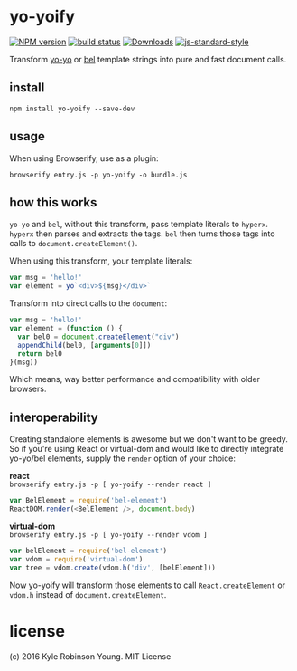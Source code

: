 # yo-yoify

[![NPM version][npm-image]][npm-url]
[![build status][travis-image]][travis-url]
[![Downloads][downloads-image]][downloads-url]
[![js-standard-style][standard-image]][standard-url]

Transform [yo-yo][yo-yo-url] or [bel][bel-url] template strings into pure and
fast document calls.

## install

```shell
npm install yo-yoify --save-dev
```

## usage

When using Browserify, use as a plugin:

```shell
browserify entry.js -p yo-yoify -o bundle.js
```

## how this works

`yo-yo` and `bel`, without this transform, pass template literals to `hyperx`.
`hyperx` then parses and extracts the tags. `bel` then turns those tags into
calls to `document.createElement()`.

When using this transform, your template literals:

```js
var msg = 'hello!'
var element = yo`<div>${msg}</div>`
```

Transform into direct calls to the `document`:

```js
var msg = 'hello!'
var element = (function () {
  var bel0 = document.createElement("div")
  appendChild(bel0, [arguments[0]])
  return bel0
}(msg))
```

Which means, way better performance and compatibility with older browsers.

## interoperability

Creating standalone elements is awesome but we don't want to be greedy. So if
you're using React or virtual-dom and would like to directly integrate yo-yo/bel
elements, supply the `render` option of your choice:

**react**  
`browserify entry.js -p [ yo-yoify --render react ]`
```js
var BelElement = require('bel-element')
ReactDOM.render(<BelElement />, document.body)
```

**virtual-dom**  
`browserify entry.js -p [ yo-yoify --render vdom ]`
```js
var belElement = require('bel-element')
var vdom = require('virtual-dom')
var tree = vdom.create(vdom.h('div', [belElement]))
```

Now yo-yoify will transform those elements to call `React.createElement` or
`vdom.h` instead of `document.createElement`.

# license
(c) 2016 Kyle Robinson Young. MIT License

[yo-yo-url]: https://github.com/maxogden/yo-yo
[bel-url]: https://github.com/shama/bel
[npm-image]: https://img.shields.io/npm/v/yo-yoify.svg?style=flat-square
[npm-url]: https://npmjs.org/package/yo-yoify
[travis-image]: https://img.shields.io/travis/shama/yo-yoify/master.svg?style=flat-square
[travis-url]: https://travis-ci.org/shama/yo-yoify
[downloads-image]: http://img.shields.io/npm/dm/vel.svg?style=flat-square
[downloads-url]: https://npmjs.org/package/yo-yoify
[standard-image]: https://img.shields.io/badge/code%20style-standard-brightgreen.svg?style=flat-square
[standard-url]: https://github.com/feross/standard
